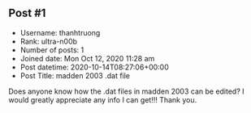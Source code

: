 ## Post #1
- Username: thanhtruong
- Rank: ultra-n00b
- Number of posts: 1
- Joined date: Mon Oct 12, 2020 11:28 am
- Post datetime: 2020-10-14T08:27:06+00:00
- Post Title: madden 2003 .dat file

Does anyone know how the .dat files in madden 2003 can be edited? I would greatly appreciate any info I can get!!! Thank you.
